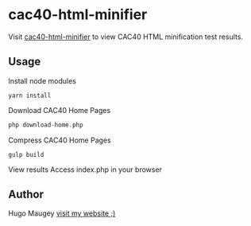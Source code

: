 # cac40-html-minifier

Visit [cac40-html-minifier](https://hugsbrugs.github.io/cac40-html-minifier/) to view CAC40 HTML minification test results.

## Usage

Install node modules
```
yarn install
```

Download CAC40 Home Pages
```php
php download-home.php
```

Compress CAC40 Home Pages
```
gulp build
```

View results
Access index.php in your browser 

## Author

Hugo Maugey [visit my website ;)](https://hugo.maugey.fr)